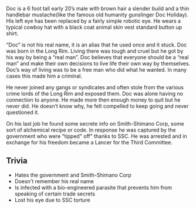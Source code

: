 Doc is a 6 foot tall early 20’s male with brown hair a slender build and a thin handlebar mustache(like the famous old humanity gunslinger Doc Holiday). His left eye has been replaced by a fairly simple robotic eye. He wears a typical cowboy hat with a black coat animal skin vest standard button up shirt.

“Doc” is not his real name, it is an alias that he used once and it stuck. Doc was born in the Long Rim. Living there was tough and cruel but he got by his way by being a “real man”. Doc believes that everyone should be a “real man” and make their own decisions to live life their own way by themselves. Doc’s way of living was to be a free man who did what he wanted. In many cases this made him a criminal.

He never joined any gangs or syndicates and often stole from the various crime lords of the Long Rim and exposed them. Doc was alone having no connection to anyone. He made more then enough money to quit but he never did. He doesn’t know why, he felt compelled to keep going and never questioned it.

On his last job he found some secrete info on Smith-Shimano Corp, some sort of alchemical recipe or code. In response he was captured by the government who were "tipped" off" thanks to SSC. He was arrested and in exchange for his freedom became a Lancer for the Third Committee.


## Trivia

* Hates the government and Smith-Shimano Corp
* Doesn't remember his real name
* Is infected with a bio-engineered parasite that prevents him from speaking of certain trade secrets
* Lost his eye due to SSC torture
